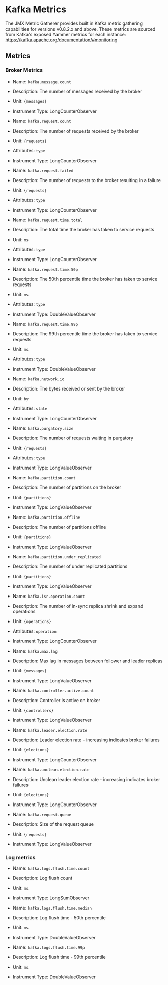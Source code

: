 # Kafka Metrics

The JMX Metric Gatherer provides built in Kafka metric gathering capabilities for versions v0.8.2.x and above.
These metrics are sourced from Kafka's exposed Yammer metrics for each instance: https://kafka.apache.org/documentation/#monitoring

## Metrics

### Broker Metrics

* Name: `kafka.message.count`
* Description: The number of messages received by the broker
* Unit: `{messages}`
* Instrument Type: LongCounterObserver

* Name: `kafka.request.count`
* Description: The number of requests received by the broker
* Unit: `{requests}`
* Attributes: `type`
* Instrument Type: LongCounterObserver

* Name: `kafka.request.failed`
* Description: The number of requests to the broker resulting in a failure
* Unit: `{requests}`
* Attributes: `type`
* Instrument Type: LongCounterObserver

* Name: `kafka.request.time.total`
* Description: The total time the broker has taken to service requests
* Unit: `ms`
* Attributes: `type`
* Instrument Type: LongCounterObserver

* Name: `kafka.request.time.50p`
* Description: The 50th percentile time the broker has taken to service requests
* Unit: `ms`
* Attributes: `type`
* Instrument Type: DoubleValueObserver

* Name: `kafka.request.time.99p`
* Description: The 99th percentile time the broker has taken to service requests
* Unit: `ms`
* Attributes: `type`
* Instrument Type: DoubleValueObserver

* Name: `kafka.network.io`
* Description: The bytes received or sent by the broker
* Unit: `by`
* Attributes: `state`
* Instrument Type: LongCounterObserver

* Name: `kafka.purgatory.size`
* Description: The number of requests waiting in purgatory
* Unit: `{requests}`
* Attributes: `type`
* Instrument Type: LongValueObserver

* Name: `kafka.partition.count`
* Description: The number of partitions on the broker
* Unit: `{partitions}`
* Instrument Type: LongValueObserver

* Name: `kafka.partition.offline`
* Description: The number of partitions offline
* Unit: `{partitions}`
* Instrument Type: LongValueObserver

* Name: `kafka.partition.under_replicated`
* Description: The number of under replicated partitions
* Unit: `{partitions}`
* Instrument Type: LongValueObserver

* Name: `kafka.isr.operation.count`
* Description: The number of in-sync replica shrink and expand operations
* Unit: `{operations}`
* Attributes: `operation`
* Instrument Type: LongCounterObserver

* Name: `kafka.max.lag`
* Description: Max lag in messages between follower and leader replicas
* Unit: `{messages}`
* Instrument Type: LongValueObserver

* Name: `kafka.controller.active.count`
* Description: Controller is active on broker
* Unit: `{controllers}`
* Instrument Type: LongValueObserver

* Name: `kafka.leader.election.rate`
* Description: Leader election rate - increasing indicates broker failures
* Unit: `{elections}`
* Instrument Type: LongCounterObserver

* Name: `kafka.unclean.election.rate`
* Description: Unclean leader election rate - increasing indicates broker failures
* Unit: `{elections}`
* Instrument Type: LongCounterObserver

* Name: `kafka.request.queue`
* Description: Size of the request queue
* Unit: `{requests}`
* Instrument Type: LongValueObserver

### Log metrics

* Name: `kafka.logs.flush.time.count`
* Description: Log flush count
* Unit: `ms`
* Instrument Type: LongSumObserver

* Name: `kafka.logs.flush.time.median`
* Description: Log flush time - 50th percentile
* Unit: `ms`
* Instrument Type: DoubleValueObserver

* Name: `kafka.logs.flush.time.99p`
* Description: Log flush time - 99th percentile
* Unit: `ms`
* Instrument Type: DoubleValueObserver
